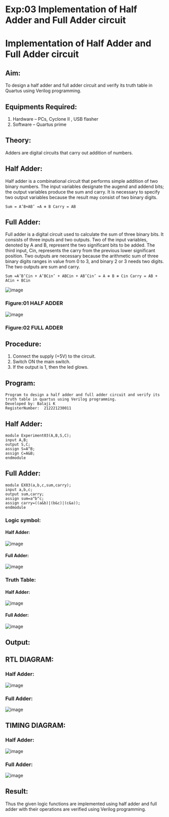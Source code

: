 # Exp:03 Implementation of Half Adder and Full Adder circuit

# Implementation of Half Adder and Full Adder circuit
## Aim:
To design a half adder and full adder circuit and verify its truth table in Quartus using Verilog programming.

## Equipments Required:
1. Hardware – PCs, Cyclone II , USB flasher
2. Software – Quartus prime
## Theory:
Adders are digital circuits that carry out addition of numbers.

## Half Adder:
Half adder is a combinational circuit that performs simple addition of two binary numbers. The input variables designate the augend and addend bits; the output variables produce the sum and carry. It is necessary to specify two output variables because the result may consist of two binary digits.
```
Sum = A’B+AB’ =A ⊕ B Carry = AB
```
## Full Adder:
Full adder is a digital circuit used to calculate the sum of three binary bits. It consists of three inputs and two outputs. Two of the input variables, denoted by A and B, represent the two significant bits to be added. The third input, Cin, represents the carry from the previous lower significant position. Two outputs are necessary because the arithmetic sum of three binary digits ranges in value from 0 to 3, and binary 2 or 3 needs two digits. The two outputs are sum and carry.
```
Sum =A’B’Cin + A’BCin’ + ABCin + AB’Cin’ = A ⊕ B ⊕ Cin Carry = AB + ACin + BCin
```
 ![image](https://user-images.githubusercontent.com/36288975/163552156-a13e5a56-c638-4110-97d9-8896907c8d25.png)

### Figure:01 HALF ADDER 


![image](https://user-images.githubusercontent.com/36288975/163552057-b3547877-6d07-45b4-b7e0-bcfebfad9e1d.png)

### Figure:02 FULL ADDER 

## Procedure:

1. Connect the supply (+5V) to the circuit.
2. Switch ON the main switch.
3. If the output is 1, then the led glows.
## Program:
```
Program to design a half adder and full adder circuit and verify its truth table in quartus using Verilog programming.
Developed by: Balaji K
RegisterNumber:  212221230011
```
## Half Adder:
```
module Experiment03(A,B,S,C);
input A,B;
output S,C;
assign S=A^B;
assign C=A&B;
endmodule
```
## Full Adder:
```
module EX03(a,b,c,sum,carry);
input a,b,c;
output sum,carry;
assign sum=a^b^c;
assign carry=((a&b)|(b&c)|(c&a));
endmodule
```
### Logic symbol:
#### Half Adder:
![image](https://github.com/SOMEASVAR/Exp-02-Implementation-of-Half-Adder-and-Full-Adder-circuit/assets/93434149/5a70bf04-3daa-4ac8-baa4-fe17f8798f93)
#### Full Adder:
![image](https://github.com/SOMEASVAR/Exp-02-Implementation-of-Half-Adder-and-Full-Adder-circuit/assets/93434149/a94d607b-ca92-483f-ba7d-b5e29825d99d)
### Truth Table:
#### Half Adder:
![image](https://github.com/SOMEASVAR/Exp-02-Implementation-of-Half-Adder-and-Full-Adder-circuit/assets/93434149/92d78afd-f4ea-4749-89bb-5f3772cd36ea)

#### Full Adder:
![image](https://github.com/SOMEASVAR/Exp-02-Implementation-of-Half-Adder-and-Full-Adder-circuit/assets/93434149/89f3b412-4151-4ef1-987d-fbfef10ef14f)
## Output:
## RTL DIAGRAM:
### Half Adder:
![image](https://github.com/SOMEASVAR/Exp-02-Implementation-of-Half-Adder-and-Full-Adder-circuit/assets/93434149/af4a3459-2e34-4e09-9158-0beb4a8d062d)

### Full Adder:
![image](https://github.com/SOMEASVAR/Exp-02-Implementation-of-Half-Adder-and-Full-Adder-circuit/assets/93434149/38dc3ee1-ddbd-4f33-9d21-e66013267f5e)



## TIMING DIAGRAM:
### Half Adder:
![image](https://github.com/SOMEASVAR/Exp-02-Implementation-of-Half-Adder-and-Full-Adder-circuit/assets/93434149/2c55d3e3-9c73-4fcf-a4b4-36402051c726)

### Full Adder:
![image](https://github.com/SOMEASVAR/Exp-02-Implementation-of-Half-Adder-and-Full-Adder-circuit/assets/93434149/8d1ebf2c-0a93-40e0-9455-e6a61f1c6e7e)
## Result:
Thus the given logic functions are implemented using half adder and full adder with their operations are verified using Verilog programming.
